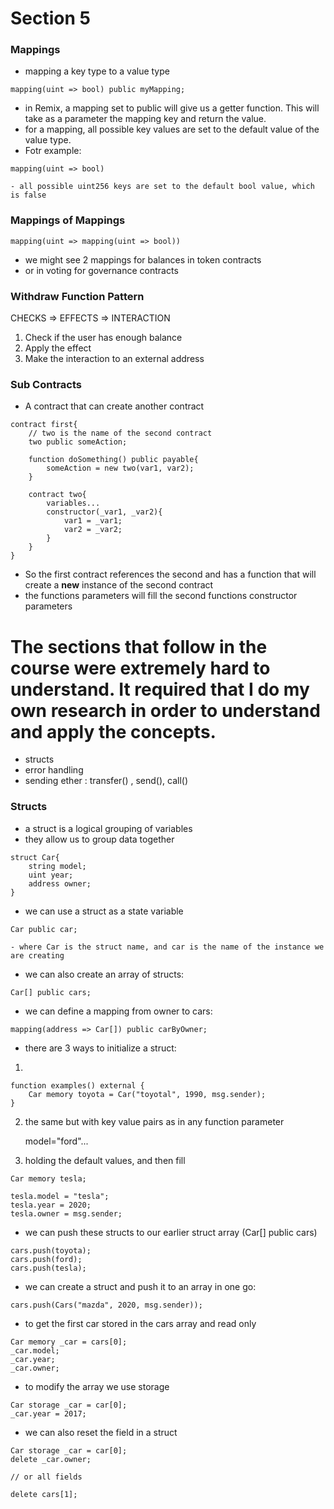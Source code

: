 # Section 5

### Mappings

- mapping a key type to a value type

```
mapping(uint => bool) public myMapping;
```

- in Remix, a mapping set to public will give us a getter function. This will take as a parameter the mapping key and return the value.
- for a mapping, all possible key values are set to the default value of the value type.
- Fotr example:

```
mapping(uint => bool)
```

    - all possible uint256 keys are set to the default bool value, which is false

### Mappings of Mappings

```
mapping(uint => mapping(uint => bool))
```

- we might see 2 mappings for balances in token contracts
- or in voting for governance contracts

### Withdraw Function Pattern

CHECKS => EFFECTS => INTERACTION

1. Check if the user has enough balance
2. Apply the effect
3. Make the interaction to an external address

### Sub Contracts

- A contract that can create another contract

```
contract first{
    // two is the name of the second contract
    two public someAction;

    function doSomething() public payable{
        someAction = new two(var1, var2);
    }

    contract two{
        variables...
        constructor(_var1, _var2){
            var1 = _var1;
            var2 = _var2;
        }
    }
}
```

- So the first contract references the second and has a function that will create a **new** instance of the second contract
- the functions parameters will fill the second functions constructor parameters

# The sections that follow in the course were extremely hard to understand. It required that I do my own research in order to understand and apply the concepts.

- structs
- error handling
- sending ether : transfer() , send(), call()

### Structs

- a struct is a logical grouping of variables
- they allow us to group data together

```
struct Car{
    string model;
    uint year;
    address owner;
}
```

- we can use a struct as a state variable

```
Car public car;
```

    - where Car is the struct name, and car is the name of the instance we are creating

- we can also create an array of structs:

```
Car[] public cars;
```

- we can define a mapping from owner to cars:

```
mapping(address => Car[]) public carByOwner;
```

- there are 3 ways to initialize a struct:

1.

```
function examples() external {
    Car memory toyota = Car("toyotal", 1990, msg.sender);
}
```

2. the same but with key value pairs as in any function parameter

   model="ford"...

3. holding the default values, and then fill

```
Car memory tesla;

tesla.model = "tesla";
tesla.year = 2020;
tesla.owner = msg.sender;
```

- we can push these structs to our earlier struct array (Car[] public cars)

```
cars.push(toyota);
cars.push(ford);
cars.push(tesla);
```

- we can create a struct and push it to an array in one go:

```
cars.push(Cars("mazda", 2020, msg.sender));
```

- to get the first car stored in the cars array and read only

```
Car memory _car = cars[0];
_car.model;
_car.year;
_car.owner;
```

- to modify the array we use storage

```
Car storage _car = car[0];
_car.year = 2017;
```

- we can also reset the field in a struct

```
Car storage _car = car[0];
delete _car.owner;

// or all fields

delete cars[1];
```
